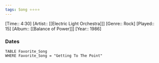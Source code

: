 ```yaml
---
tags: Song ⭐⭐⭐⭐ 
---
```

[Time:: 4:30]
[Artist:: [[Electric Light Orchestra]]]
[Genre:: Rock]
[Played:: 15]
[Album:: [[Balance of Power]]]
[Year:: 1986]
### Dates
````dataview
TABLE Favorite_Song
WHERE Favorite_Song = "Getting To The Point"
````
